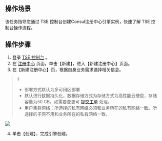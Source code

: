 
 ## 操作场景

该任务指导您通过 TSE 控制台创建Consul注册中心引擎实例，快速了解 TSE 控制台操作流程。


## 操作步骤

1. 登录 [TSE 控制台](https://console.cloud.tencent.com/tse) 。
2. 在 [注册中心](https://console.cloud.tencent.com/tse/registry) 页面，单击【新建】，进入【新建注册中心】页面。
3. 在【新建注册中心】页，根据自身业务需求选择相关信息。

> ?
> - 部署方式默认为多可用区部署
> - 默认进行数据持久化，数据存储方式为存储方式为高性能云硬盘，存储容量为50 GB。如需要变更可 [提交工单](https://console.cloud.tencent.com/workorder/category) 处理。
> - 用户集群网络：所选择的私有网络必须和业务所在的私有网络一致。所选择的子网不用和业务所在的私有网络一致。

![](https://main.qcloudimg.com/raw/bfc2a782e4be3fa49f47ccd7099277ef.png)

4. 单击【创建】，完成引擎创建。
